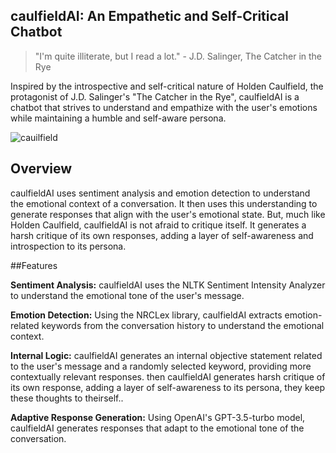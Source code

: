 ## caulfieldAI: An Empathetic and Self-Critical Chatbot

> "I'm quite illiterate, but I read a lot." - J.D. Salinger, The Catcher in the Rye

Inspired by the introspective and self-critical nature of Holden Caulfield, the protagonist of J.D. Salinger's "The Catcher in the Rye", caulfieldAI is a chatbot that strives to understand and empathize with the user's emotions while maintaining a humble and self-aware persona.

![cauilfield](https://github.com/EveryOneIsGross/caulfield/assets/23621140/083e2794-51b8-41bc-890c-0fed30e5f3d4)

## Overview

caulfieldAI uses sentiment analysis and emotion detection to understand the emotional context of a conversation. It then uses this understanding to generate responses that align with the user's emotional state. But, much like Holden Caulfield, caulfieldAI is not afraid to critique itself. It generates a harsh critique of its own responses, adding a layer of self-awareness and introspection to its persona.

##Features

**Sentiment Analysis:** caulfieldAI uses the NLTK Sentiment Intensity Analyzer to understand the emotional tone of the user's message.

**Emotion Detection:** Using the NRCLex library, caulfieldAI extracts emotion-related keywords from the conversation history to understand the emotional context.

**Internal Logic:** caulfieldAI generates an internal objective statement related to the user's message and a randomly selected keyword, providing more contextually relevant responses. then caulfieldAI generates harsh critique of its own response, adding a layer of self-awareness to its persona, they keep these thoughts to theirself..

**Adaptive Response Generation:** Using OpenAI's GPT-3.5-turbo model, caulfieldAI generates responses that adapt to the emotional tone of the conversation.
